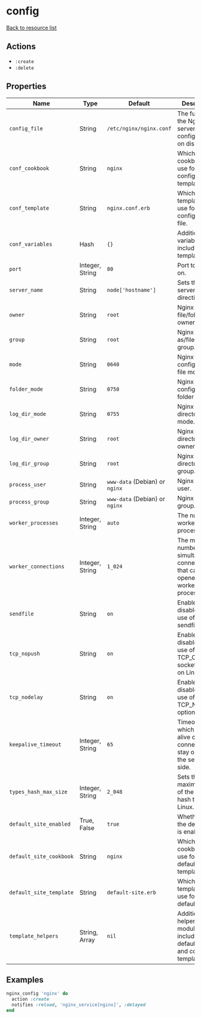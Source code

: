 # config

[Back to resource list](../README.md#resources)

## Actions

- `:create`
- `:delete`

## Properties

| Name                   | Type          | Default                          | Description                                                         |
| ---------------------- | ------------- | -------------------------------- | ------------------------------------------------------------------- |
| `config_file`          | String        | `/etc/nginx/nginx.conf`          | The full path to the Nginx server configuration on disk.            |
| `conf_cookbook`        | String        | `nginx`                          | Which cookbook to use for the configuration template.               |
| `conf_template`        | String        | `nginx.conf.erb`                 | Which template to use for the configuration file.                   |
| `conf_variables`       | Hash          | `{}`                             | Additional variables to include in conf template.                   |
| `port`                 | Integer, String | `80`                           | Port to listen on.                                                  |
| `server_name`          | String        | `node['hostname']`               | Sets the server_name directive.                                     |
| `owner`                | String        | `root`                           | Nginx file/folder owner.                                            |
| `group`                | String        | `root`                           | Nginx run-as/file/folder group.                                     |
| `mode`                 | String        | `0640`                           | Nginx configuration file mode.                                      |
| `folder_mode`          | String        | `0750`                           | Nginx configuration folder mode.                                    |
| `log_dir_mode`         | String        | `0755`                           | Nginx log directory mode.                                           |
| `log_dir_owner`        | String        | `root`                           | Nginx log directory owner.                                          |
| `log_dir_group`        | String        | `root`                           | Nginx log directory group.                                          |
| `process_user`         | String        | `www-data` (Debian) or `nginx`   | Nginx run-as user.                                                  |
| `process_group`        | String        | `www-data` (Debian) or `nginx`   | Nginx run-as group.                                                 |
| `worker_processes`     | Integer, String | `auto`                         | The number of worker processes.                                     |
| `worker_connections`   | Integer, String | `1_024`                        | The maximum number of simultaneous connections that can be opened by a worker process.|
| `sendfile`             | String        | `on`                             | Enables or disables the use of sendfile().                          |
| `tcp_nopush`           | String        | `on`                             | Enables or disables the use of the TCP_CORK socket option on Linux. |
| `tcp_nodelay`          | String        | `on`                             | Enables or disables the use of the TCP_NODELAY option.              |
| `keepalive_timeout`    | Integer, String | `65`                           | Timeout during which a keep-alive client connection will stay open on the server side.|
| `types_hash_max_size`  | Integer, String | `2_048`                        | Sets the maximum size of the types hash tables.on Linux.            |
| `default_site_enabled` | True, False   | `true`                           | Whether or not the default site is enabled.                         |
| `default_site_cookbook`| String        | `nginx`                          | Which cookbook to use for the default site template.                |
| `default_site_template`| String        | `default-site.erb`               | Which template to use for the default site.                         |
| `template_helpers`     | String, Array | `nil`                            | Additional helper modules to include in the default site and config template. |

## Examples

```ruby
nginx_config 'nginx' do
  action :create
  notifies :reload, 'nginx_service[nginx]', :delayed
end
```
